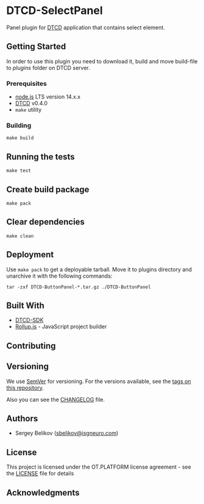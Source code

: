 # DTCD-SelectPanel

Panel plugin for [DTCD](https://github.com/ISGNeuroTeam/DTCD) application that contains select element.

## Getting Started

In order to use this plugin you need to download it, build and move build-file to _plugins_ folder on DTCD server.

### Prerequisites

- [node.js](https://nodejs.org/en/) LTS version 14.x.x
- [DTCD](https://github.com/ISGNeuroTeam/DTCD) v0.4.0
- `make` utility

### Building

```
make build
```

## Running the tests

```
make test
```

## Create build package

```
make pack
```

## Clear dependencies

```
make clean
```

## Deployment

Use `make pack` to get a deployable tarball. Move it to plugins directory and unarchive it with the following commands:

```
tar -zxf DTCD-ButtonPanel-*.tar.gz ./DTCD-ButtonPanel
```

## Built With

- [DTCD-SDK](https://github.com/ISGNeuroTeam/DTCD-SDK)
- [Rollup.js](https://rollupjs.org/guide/en/) - JavaScript project builder

## Contributing

## Versioning

We use [SemVer](http://semver.org/) for versioning. For the versions available, see the [tags on this repository](https://github.com/ISGNeuroTeam/DTCD-ButtonPanel/tags).

Also you can see the [CHANGELOG](CHANGELOG.md) file.

## Authors

- Sergey Belikov (sbelikov@isgneuro.com)

## License

This project is licensed under the OT.PLATFORM license agreement - see the [LICENSE](LICENSE.md) file for details

## Acknowledgments
